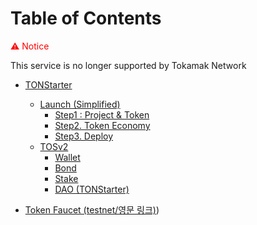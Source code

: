 # Table of Contents

<span style="color: red;">⚠️ Notice</span>

This service is no longer supported by Tokamak Network



* [TONStarter](service-guide/tonstarter/README.md)
  * [Launch (Simplified)](service-guide/tonstarter/launch-simplified/README.md)
    * [Step1 : Project & Token](service-guide/tonstarter/launch-simplified/step1-project-and-token.md)
    * [Step2. Token Economy](service-guide/tonstarter/launch-simplified/step2.-token-economy.md)
    * [Step3. Deploy](service-guide/tonstarter/launch-simplified/step3.-deploy.md)
  * [TOSv2](service-guide/tonstarter/tosv2/README.md)
    * [Wallet](service-guide/tonstarter/tosv2/wallet.md)
    * [Bond](service-guide/tonstarter/tosv2/bond.md)
    * [Stake](service-guide/tonstarter/tosv2/stake.md)
    * [DAO (TONStarter)](service-guide/tonstarter/tosv2/dao-tonstarter.md)

* [Token Faucet (testnet/영문 링크)](../EN/service-guide/faucet-testnet.md))